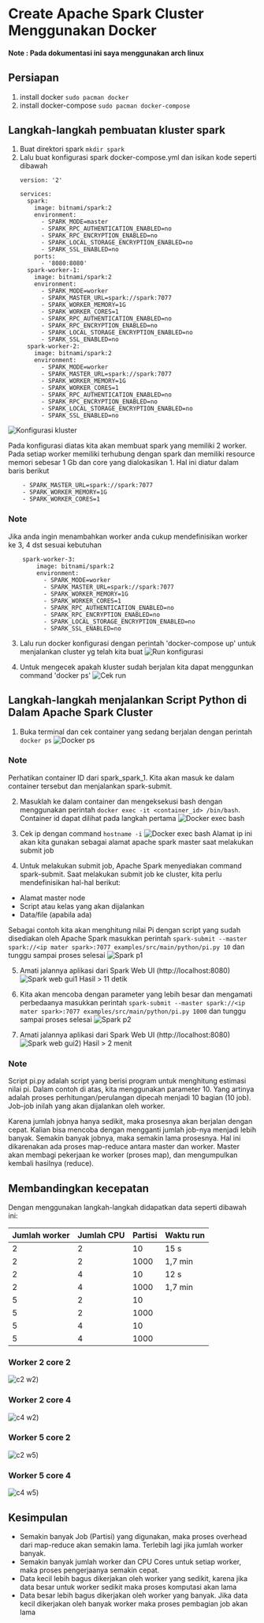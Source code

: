 # Create Apache Spark Cluster Menggunakan Docker
#### Note : Pada dokumentasi ini saya menggunakan arch linux


## Persiapan
1. install docker `sudo pacman docker`
2. install docker-compose `sudo pacman docker-compose`

## Langkah-langkah pembuatan kluster spark
1. Buat direktori spark `mkdir spark`
2. Lalu buat konfigurasi spark docker-compose.yml dan isikan kode seperti dibawah
    ```
    version: '2'

    services:
      spark:
        image: bitnami/spark:2
        environment:
          - SPARK_MODE=master
          - SPARK_RPC_AUTHENTICATION_ENABLED=no
          - SPARK_RPC_ENCRYPTION_ENABLED=no
          - SPARK_LOCAL_STORAGE_ENCRYPTION_ENABLED=no
          - SPARK_SSL_ENABLED=no
        ports:
          - '8080:8080'
      spark-worker-1:
        image: bitnami/spark:2
        environment:
          - SPARK_MODE=worker
          - SPARK_MASTER_URL=spark://spark:7077
          - SPARK_WORKER_MEMORY=1G
          - SPARK_WORKER_CORES=1
          - SPARK_RPC_AUTHENTICATION_ENABLED=no
          - SPARK_RPC_ENCRYPTION_ENABLED=no
          - SPARK_LOCAL_STORAGE_ENCRYPTION_ENABLED=no
          - SPARK_SSL_ENABLED=no
      spark-worker-2:
        image: bitnami/spark:2
        environment:
          - SPARK_MODE=worker
          - SPARK_MASTER_URL=spark://spark:7077
          - SPARK_WORKER_MEMORY=1G
          - SPARK_WORKER_CORES=1
          - SPARK_RPC_AUTHENTICATION_ENABLED=no
          - SPARK_RPC_ENCRYPTION_ENABLED=no
          - SPARK_LOCAL_STORAGE_ENCRYPTION_ENABLED=no
          - SPARK_SSL_ENABLED=no
    ```
![Konfigurasi kluster](./dokumentasi/1.png)
    
Pada konfigurasi diatas kita akan membuat spark yang memiliki 2 worker. Pada setiap worker memiliki terhubung dengan spark dan memiliki resource memori sebesar 1 Gb dan core yang dialokasikan 1. Hal ini diatur dalam baris berikut
```
    - SPARK_MASTER_URL=spark://spark:7077
    - SPARK_WORKER_MEMORY=1G
    - SPARK_WORKER_CORES=1
```
### Note
Jika anda ingin menambahkan worker anda cukup mendefinisikan worker ke 3, 4 dst sesuai kebutuhan
```
    spark-worker-3:
        image: bitnami/spark:2
        environment:
          - SPARK_MODE=worker
          - SPARK_MASTER_URL=spark://spark:7077
          - SPARK_WORKER_MEMORY=1G
          - SPARK_WORKER_CORES=1
          - SPARK_RPC_AUTHENTICATION_ENABLED=no
          - SPARK_RPC_ENCRYPTION_ENABLED=no
          - SPARK_LOCAL_STORAGE_ENCRYPTION_ENABLED=no
          - SPARK_SSL_ENABLED=no
```

3. Lalu run docker konfigurasi dengan perintah 'docker-compose up' untuk menjalankan cluster yg telah kita buat
![Run konfigurasi](./dokumentasi/2.png)

4. Untuk mengecek apakah kluster sudah berjalan kita dapat menggunkan command 'docker ps'
![Cek run](./dokumentasi/3.png)

## Langkah-langkah menjalankan Script Python di Dalam Apache Spark Cluster
1. Buka terminal dan cek container yang sedang berjalan dengan perintah `docker ps`
![Docker ps](./dokumentasi/4.png)
### Note
Perhatikan container ID dari spark_spark_1. Kita akan masuk ke dalam container tersebut dan menjalankan spark-submit.

2. Masuklah ke dalam container dan mengeksekusi bash dengan menggunakan perintah `docker exec -it <container_id> /bin/bash`. Container id dapat dilihat pada langkah pertama
![Docker exec bash](./dokumentasi/5.png)

3. Cek ip dengan command `hostname -i`
![Docker exec bash](./dokumentasi/6.png)
Alamat ip ini akan kita gunakan sebagai alamat apache spark master saat melakukan submit job

4. Untuk melakukan submit job, Apache Spark menyediakan command spark-submit. Saat melakukan submit job ke cluster, kita perlu mendefinisikan hal-hal berikut:
-   Alamat master node
-   Script atau kelas yang akan dijalankan
-   Data/file (apabila ada)

Sebagai contoh kita akan menghitung nilai Pi dengan script yang sudah disediakan oleh Apache Spark
masukkan perintah `spark-submit --master spark://<ip mater spark>:7077 examples/src/main/python/pi.py 10` dan tunggu sampai proses selesai
![Spark p1](./dokumentasi/7.png)

5. Amati jalannya aplikasi dari Spark Web UI (http://localhost:8080)
![Spark web gui1](./dokumentasi/8.png)
Hasil > 11 detik

6. Kita akan mencoba dengan parameter yang lebih besar dan mengamati perbedaanya
masukkan perintah `spark-submit --master spark://<ip mater spark>:7077 examples/src/main/python/pi.py 1000` dan tunggu sampai proses selesai
![Spark p2](./dokumentasi/9.png)

7. Amati jalannya aplikasi dari Spark Web UI (http://localhost:8080)
![Spark web gui2](./dokumentasi/10.png))
Hasil > 2 menit

### Note
Script pi.py adalah script yang berisi program untuk menghitung estimasi nilai pi. Dalam contoh di atas, kita menggunakan parameter 10. Yang artinya adalah proses perhitungan/perulangan dipecah menjadi 10 bagian (10 job). Job-job inilah yang akan dijalankan oleh worker.

Karena jumlah jobnya hanya sedikit, maka prosesnya akan berjalan dengan cepat. Kalian bisa mencoba dengan mengganti jumlah job-nya menjadi lebih banyak. Semakin banyak jobnya, maka semakin lama prosesnya. Hal ini dikarenakan ada proses map-reduce antara master dan worker. Master akan membagi pekerjaan ke worker (proses map), dan mengumpulkan kembali hasilnya (reduce).


## Membandingkan kecepatan
Dengan menggunakan langkah-langkah didapatkan data seperti dibawah ini:

| Jumlah worker | Jumlah CPU | Partisi | Waktu run |
| ------------- | ------------- | ------------- | ------------- |
| 2  | 2 | 10 | 15 s |
| 2  | 2 | 1000 | 1,7 min |
| 2  | 4 | 10 | 12 s |
| 2  | 4 | 1000 | 1,7 min |
| 5  | 2 | 10 |  |
| 5  | 2 | 1000 |  |
| 5  | 4 | 10 |  |
| 5  | 4 | 1000 |  |

### Worker 2 core 2
![c2 w2](./dokumentasi/11.png))

### Worker 2 core 4
![c4 w2](./dokumentasi/12.png))

### Worker 5 core 2
![c2 w5](./dokumentasi/13.png))

### Worker 5 core 4
![c4 w5](./dokumentasi/14.png))

## Kesimpulan
- Semakin banyak Job (Partisi) yang digunakan, maka proses overhead dari map-reduce akan semakin lama. Terlebih lagi jika jumlah worker banyak.
- Semakin banyak jumlah worker dan CPU Cores untuk setiap worker, maka proses pengerjaanya semakin cepat.
- Data kecil lebih bagus dikerjakan oleh worker yang sedikit, karena jika data besar untuk worker sedikit maka proses komputasi akan lama
- Data besar lebih bagus dikerjakan oleh worker yang banyak. Jika data kecil dikerjakan oleh banyak worker maka proses pembagian job akan lama











